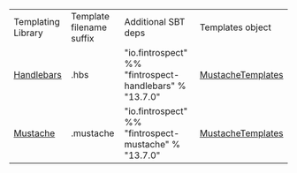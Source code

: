 <table class="code table table-bordered">
<tr>
  <td>Templating Library</td>
  <td>Template filename suffix</td>
  <td>Additional SBT deps</td>
  <td>Templates object</td>
</tr>
<tr>
  <td><a href="http://handlebarsjs.com">Handlebars</a></td>
  <td>.hbs</td>
  <td>"io.fintrospect" %% "fintrospect-handlebars" % "13.7.0"</td>
  <td><a data-toggle="tooltip" href="#" title="io.fintrospect.templating.MustacheTemplates">MustacheTemplates</a></td>
</tr>
<tr>
  <td><a href="http://mustache.github.io/">Mustache</a></td>
  <td>.mustache</td>
  <td>"io.fintrospect" %% "fintrospect-mustache" % "13.7.0"</td>
  <td><a data-toggle="tooltip" href="#" title="io.fintrospect.templating.MustacheTemplates">MustacheTemplates</a></td>
</tr>
</table>

